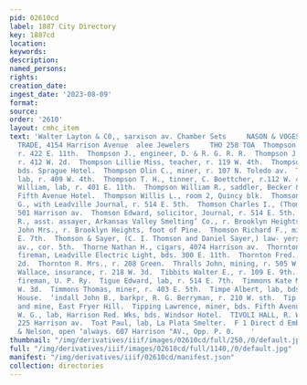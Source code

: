 ```yaml
---
pid: 02610cd
label: 1887 City Directory
key: 1887cd
location: 
keywords: 
description: 
named_persons: 
rights: 
creation_date: 
ingest_date: '2023-08-09'
format: 
source: 
order: '2610'
layout: cmhc_item
text: 'Walter Layton & C0,, sarxison av. Chamber Sets     NASON & VOGES,  FOR THE
  TRADE, 4154 Harrison Avenue  alee Jewelers     THO 258 TOA  Thompson John W., miner,
  r. 422 E. 11th.  Thompson J., engineer, D. & R. G. R. R.  Thompson J. Virgil, miner,
  r. 412 W. 2d.  Thompson Lillie Miss, teacher, r. 119 W. 4th.  Thompson M. W., miner,
  bds. Sprague Hotel.  Thompson Olin C., miner, r. 107 N. Toledo av.  Thompson Thomas,
  lab, r. 409 W. 4th.  Thompson T. H., tinner, C. Boettcher, r.112 W. 4th.  Thompson
  William, lab, r. 401 E. 11th.  Thompson William R., saddler, Becker & Leonard, bds.
  Fifth Avenue Hotel.  Thompson Willis L., room 2, Quincy blk.  Thomson Alexander
  G., with Leadville Journal, r. 514 E. 5th.  Thomson Charles I., (Thomson & Sayer,)
  501 Harrison av.  Thomson Edward, solicitor, Journal, r. 514 E. 5th.  Thomson George
  R., asst. assayer, Arkansas Valley Smelting’ Co., r. Brooklyn Heights.  Thomson
  John Mrs., r. Brooklyn Heights, foot of Pine.  Thomson Richard F., miner, bds. 301
  E. 7th.  Thomson & Sayer, (C. I. Thomson and Daniel Sayer,) law- yers, 501 Harrison
  av., cor. 5th.  Thorne Nathan H., cigars, 4074 Harrison av.  Thornton Chauncey L.,
  fireman, Leadville Electric Light, bds. 300 E. 11th.  Thornton Fred., r. 135 W.
  2d.  Thornton R. Mrs., r. 208 Green.  Thralls John, mining, r. 505 W. 3d.  Thurman
  Wallace, insurance, r. 218 W. 3d.  Tibbits Walter E., r. 109 E. 9th.  Tierney Dennis,
  fireman, U. P. Ry.  Tigue Edward, lab, r. 514 E. 7th.  Timmons Kate Miss, r. 141
  W. 3d.  Timmons Thomas, miner, r. 403 E. 5th.  Timpe Albert, lab, bds. Milwaukee
  House.  ‘indall John B., barkpr, R. G. Berryman, r. 210 W. sth.  Tip Top Mine, office
  and mine, East Fryer Hill.  Tipping Lawrence, miner, bds. Fifth Avenue Hotel.  Tissington
  W. G., lab, Harrison Red. Wks, bds. Windsor Hotel.  TIVOLI HALL, R. Wenger, propr,
  225 Harrison av.  Toat Paul, lab, La Plata Smelter.  F 1 Direct d Embal . Offi Walley
  & Nelson, open ‘always. 607 Harrison "AV., Opp. P. 0.    '
thumbnail: "/img/derivatives/iiif/images/02610cd/full/250,/0/default.jpg"
full: "/img/derivatives/iiif/images/02610cd/full/1140,/0/default.jpg"
manifest: "/img/derivatives/iiif/02610cd/manifest.json"
collection: directories
---
```

